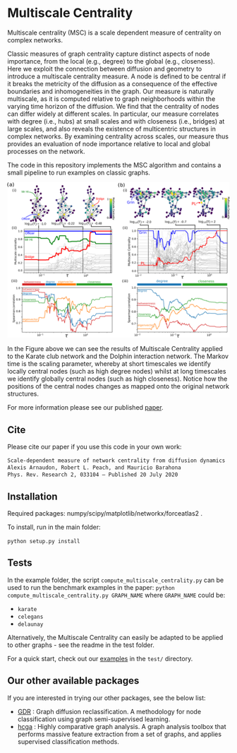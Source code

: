 Multiscale Centrality
=====================

Multiscale centrality (MSC) is a scale dependent measure of centrality on complex networks. 

Classic measures of graph centrality capture distinct aspects of node importance, from the local (e.g., degree) to the global (e.g., closeness). Here we exploit the connection between diffusion and geometry to introduce a multiscale centrality measure. A node is defined to be central if it breaks the metricity of the diffusion as a consequence of the effective boundaries and inhomogeneities in the graph. Our measure is naturally multiscale, as it is computed relative to graph neighborhoods within the varying time horizon of the diffusion. We find that the centrality of nodes can differ widely at different scales. In particular, our measure correlates with degree (i.e., hubs) at small scales and with closeness (i.e., bridges) at large scales, and also reveals the existence of multicentric structures in complex networks. By examining centrality across scales, our measure thus provides an evaluation of node importance relative to local and global processes on the network.


The code in this repository implements the MSC algorithm and contains a small pipeline to run examples on classic graphs. 


<p align="center">
  <img src="doc/figure_msc.png" width="800" />
</p>

In the Figure above we can see the results of Multiscale Centrality applied to the Karate club network and the Dolphin interaction network. The Markov time is the scaling parameter, whereby at short timescales we identify locally central nodes (such as high degree nodes) whilst at long timescales we identify globally central nodes (such as high closeness). Notice how the positions of the central nodes changes as mapped onto the original network structures.


For more information please see our published [paper](https://journals.aps.org/prresearch/abstract/10.1103/PhysRevResearch.2.033104).


## Cite

Please cite our paper if you use this code in your own work:

```
Scale-dependent measure of network centrality from diffusion dynamics
Alexis Arnaudon, Robert L. Peach, and Mauricio Barahona
Phys. Rev. Research 2, 033104 – Published 20 July 2020
```
## Installation

Required packages: numpy/scipy/matplotlib/networkx/forceatlas2 . 

To install, run in the main folder:

```python setup.py install```

## Tests

In the example folder, the script ``compute_multiscale_centrality.py`` can be used to run the benchmark examples in the paper:
```python compute_multiscale_centrality.py GRAPH_NAME```
where ``GRAPH_NAME`` could be:
* ``karate``
* ``celegans``
* ``delaunay``


Alternatively, the Multiscale Centrality can easily be adapted to be applied to other graphs - see the readme in the test folder.  

For a quick start, check out our [examples](https://github.com/barahona-research-group/MultiscaleCentrality/tree/master/test) in the `test/` directory.


## Our other available packages

If you are interested in trying our other packages, see the below list:
* [GDR](https://github.com/barahona-research-group/GDR) : Graph diffusion reclassification. A methodology for node classification using graph semi-supervised learning.
* [hcga](https://github.com/barahona-research-group/hcga) : Highly comparative graph analysis. A graph analysis toolbox that performs massive feature extraction from a set of graphs, and applies supervised classification methods.

